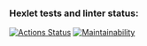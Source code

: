 ### Hexlet tests and linter status:
[![Actions Status](https://github.com/Zyabridos/fullstack-javascript-project-11/actions/workflows/hexlet-check.yml/badge.svg)](https://github.com/Zyabridos/fullstack-javascript-project-11/actions)
[![Maintainability](https://api.codeclimate.com/v1/badges/a8ecdf041a30f57c9807/maintainability)](https://codeclimate.com/github/Zyabridos/rss_agregator/maintainability)